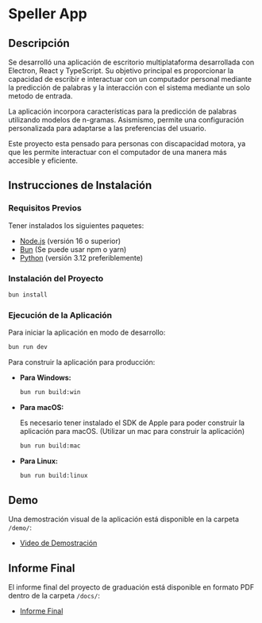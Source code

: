 # Speller App

## Descripción

Se desarrolló una aplicación de escritorio multiplataforma desarrollada con Electron, React y TypeScript. Su objetivo principal es proporcionar la capacidad de escribir e interactuar con un computador personal mediante la predicción de palabras y la interacción con el sistema mediante un solo metodo de entrada. 

La aplicación incorpora características para la predicción de palabras utilizando modelos de n-gramas. Asismismo, permite una configuración personalizada para adaptarse a las preferencias del usuario.

Este proyecto esta pensado para personas con discapacidad motora, ya que les permite interactuar con el computador de una manera más accesible y eficiente.

## Instrucciones de Instalación

### Requisitos Previos

Tener instalados los siguientes paquetes:

- [Node.js](https://nodejs.org/) (versión 16 o superior)
- [Bun](https://bun.sh/) (Se puede usar npm o yarn)
- [Python](https://www.python.org/) (versión 3.12 preferiblemente)

### Instalación del Proyecto

```bash
bun install
```

### Ejecución de la Aplicación

Para iniciar la aplicación en modo de desarrollo:

```bash
bun run dev
```

Para construir la aplicación para producción:

- **Para Windows:**

    ```bash
    bun run build:win
    ```

- **Para macOS:**

    Es necesario tener instalado el SDK de Apple para poder construir la aplicación para macOS. (Utilizar un mac para construir la aplicación)

    ```bash
    bun run build:mac
    ```

- **Para Linux:**

    ```bash
    bun run build:linux
    ```

## Demo

Una demostración visual de la aplicación está disponible en la carpeta `/demo/`:

- [Video de Demostración](./demo/demo.mp4)

## Informe Final

El informe final del proyecto de graduación está disponible en formato PDF dentro de la carpeta `/docs/`:

- [Informe Final](./docs/informe_final.pdf)

